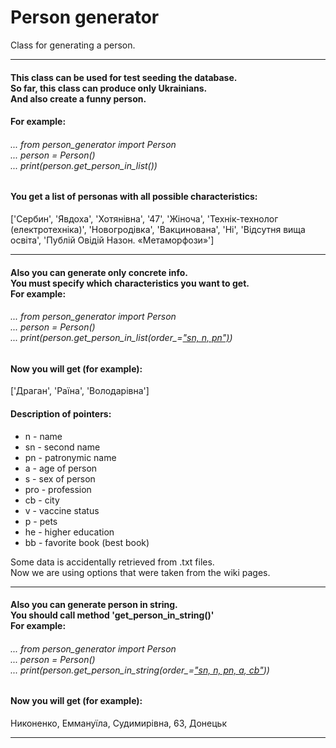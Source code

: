 # Person generator
Class for generating a person.

<hr>

<h4>This class can be used for test seeding the database.<br>
So far, this class can produce only Ukrainians. <br>
And also create a funny person.</h4>

<h4>For example:</h4>

<h6>...   from person_generator import Person<br>
... person = Person()<br>
... print(person.get_person_in_list())</h6>

<h4>You get a list of personas with all possible characteristics:</h4>

['Сербин', 'Явдоха', 'Хотянівна', '47', 'Жіноча', 'Технік-технолог (електротехніка)', 'Новогродівка', 'Вакцинована', 'Ні', 'Відсутня вища освіта', 'Публій Овідій Назон. «Метаморфози»']
<hr>
<h4>Also you can generate only concrete info.<br>
You must specify which characteristics you want to get.<br>
For example:</h4>

<h6>...   from person_generator import Person<br>
... person = Person()<br>
... print(person.get_person_in_list(order_=<u>"sn, n, pn")</u>)</h6>

<h4>Now you will get (for example):</h4>
['Драган', 'Раїна', 'Володарівна']

<h4>Description of pointers:</h4>
<ul>
<li><a>n - name</a></li>
<li><a>sn - second name</a></li>
<li><a>pn - patronymic name</a></li>
<li><a>a - age of person</a></li>
<li><a>s - sex of person</a></li>
<li><a>pro - profession</a></li>
<li><a>cb - city</a></li>
<li><a>v - vaccine status</a></li>
<li><a>p - pets</a></li>
<li><a>he - higher education</a></li>
<li><a>bb - favorite book (best book)</a></li>
</ul>

Some data is accidentally retrieved from .txt files.<br>
Now we are using options that were taken from the wiki pages.
<hr>

<h4>Also you can generate person in string.<br>
You should call method 'get_person_in_string()'<br>
For example:</h4>

<h6>...   from person_generator import Person<br>
... person = Person()<br>
... print(person.get_person_in_string(order_=<u>"sn, n, pn, a, cb"</u>))</h6>

<h4>Now you will get (for example):</h4>
Никоненко, Еммануїла, Судимирівна, 63, Донецьк
<hr>
